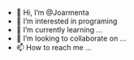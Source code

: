 - 👋 Hi, I’m @Joarmenta
- 👀 I’m interested in programing
- 🌱 I’m currently learning ...
- 💞️ I’m looking to collaborate on ...
- 📫 How to reach me ...

<!---
Joarmenta/Joarmenta is a ✨ special ✨ repository because its `README.md` (this file) appears on your GitHub profile.
You can click the Preview link to take a look at your changes.
--->
